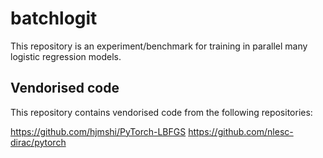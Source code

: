 # batchlogit

This repository is an experiment/benchmark for training in parallel many
logistic regression models.

## Vendorised code

This repository contains vendorised code from the following repositories:

https://github.com/hjmshi/PyTorch-LBFGS
https://github.com/nlesc-dirac/pytorch
